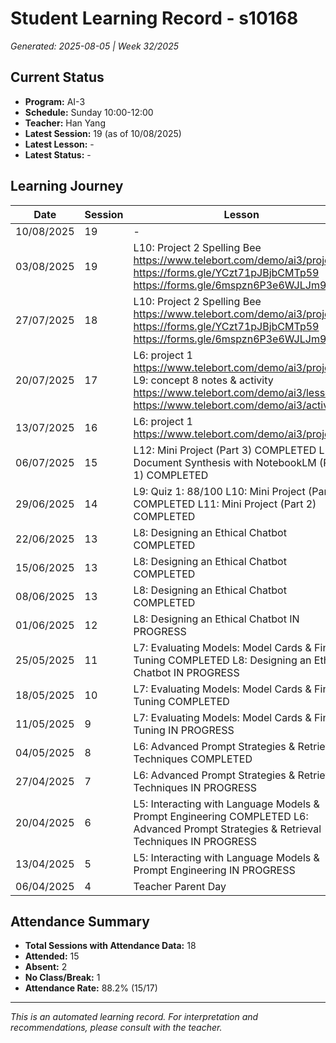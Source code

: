 # Student Learning Record - s10168
*Generated: 2025-08-05 | Week 32/2025*

## Current Status
- **Program:** AI-3
- **Schedule:** Sunday 10:00-12:00
- **Teacher:** Han Yang
- **Latest Session:** 19 (as of 10/08/2025)
- **Latest Lesson:** -
- **Latest Status:** -

## Learning Journey
| Date | Session | Lesson | Attendance | Progress |
|------|---------|--------|------------|----------|
| 10/08/2025 | 19 | - | - | - |
| 03/08/2025 | 19 | L10: Project 2 Spelling Bee https://www.telebort.com/demo/ai3/project/2 https://forms.gle/YCzt71pJBjbCMTp59 https://forms.gle/6mspzn6P3e6WJLJm9 | Han Yang | In Progress |
| 27/07/2025 | 18 | L10: Project 2 Spelling Bee https://www.telebort.com/demo/ai3/project/2 https://forms.gle/YCzt71pJBjbCMTp59 https://forms.gle/6mspzn6P3e6WJLJm9 | Soumiya | In Progress |
| 20/07/2025 | 17 | L6: project  1 https://www.telebort.com/demo/ai3/project/1  L9: concept 8 notes & activity https://www.telebort.com/demo/ai3/lesson/8  https://www.telebort.com/demo/ai3/activity/8 | Han Yang | Completed |
| 13/07/2025 | 16 | L6: project  1 https://www.telebort.com/demo/ai3/project/1 | Han Yang | In Progress |
| 06/07/2025 | 15 | L12: Mini Project (Part 3) COMPLETED L13: Document Synthesis with NotebookLM (Part 1) COMPLETED | Han Yang | Completed |
| 29/06/2025 | 14 | L9: Quiz 1: 88/100 L10: Mini Project (Part 1) COMPLETED L11: Mini Project (Part 2) COMPLETED | Han Yang | Completed |
| 22/06/2025 | 13 | L8: Designing an Ethical Chatbot COMPLETED | Absent | Completed |
| 15/06/2025 | 13 | L8: Designing an Ethical Chatbot COMPLETED | Absent | Completed |
| 08/06/2025 | 13 | L8: Designing an Ethical Chatbot COMPLETED | Han Yang | Completed |
| 01/06/2025 | 12 | L8: Designing an Ethical Chatbot IN PROGRESS | Han Yang | In Progress |
| 25/05/2025 | 11 | L7: Evaluating Models: Model Cards & Fine-Tuning COMPLETED  L8: Designing an Ethical Chatbot IN PROGRESS | Han Yang | In Progress |
| 18/05/2025 | 10 | L7: Evaluating Models: Model Cards & Fine-Tuning COMPLETED | Han Yang | Completed |
| 11/05/2025 | 9 | L7: Evaluating Models: Model Cards & Fine-Tuning IN PROGRESS | Han Yang | In Progress |
| 04/05/2025 | 8 | L6: Advanced Prompt Strategies & Retrieval Techniques COMPLETED | Han Yang | Completed |
| 27/04/2025 | 7 | L6: Advanced Prompt Strategies & Retrieval Techniques IN PROGRESS | Han Yang | In Progress |
| 20/04/2025 | 6 | L5: Interacting with Language Models & Prompt Engineering COMPLETED L6: Advanced Prompt Strategies & Retrieval Techniques IN PROGRESS | Han Yang | In Progress |
| 13/04/2025 | 5 | L5: Interacting with Language Models & Prompt Engineering IN PROGRESS | Han Yang | In Progress |
| 06/04/2025 | 4 | Teacher Parent Day | No Class | - |

## Attendance Summary
- **Total Sessions with Attendance Data:** 18
- **Attended:** 15
- **Absent:** 2
- **No Class/Break:** 1
- **Attendance Rate:** 88.2% (15/17)

---
*This is an automated learning record. For interpretation and recommendations, please consult with the teacher.*